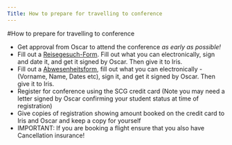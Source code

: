 ```yaml
---
Title: How to prepare for travelling to conference
---
```

#How to prepare for travelling to conference

-  Get approval from Oscar to attend the conference <I>as early as possible!</i>
-  Fill out a [Reisegesuch-Form](%assets_url%/download/forms/). Fill out what you can electronically, sign and date it, and get it signed by Oscar. Then give it to Iris.
-  Fill out a  [Abwesenheitsform](%assets_url%/download/forms/), fill out what you can electronically - (Vorname, Name, Dates etc), sign it, and get it signed by Oscar. Then give it to Iris.
-  Register for conference using the SCG credit card (Note you may need a letter signed by Oscar confirming your student status at time of registration) 
-  Give copies of registration showing amount booked on the credit card to Iris and Oscar and keep a copy for yourself
-  IMPORTANT: If you are booking a flight ensure that you also have Cancellation insurance!
